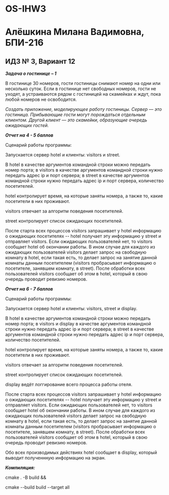 # OS-IHW3

# Алёшкина Милана Вадимовна, БПИ-216
## ИДЗ № 3, Вариант 12

***Задача о гостинице – 1***

В гостинице 30 номеров, гости гостиницы снимают номер на одни или несколько суток. Если в гостинице нет свободных номеров, гости не уходят, а устраиваются рядом с гостиницей на скамейках и ждут, пока любой номеров не освободится.

*Создать приложение, моделирующее работу гостиницы. Сервер — это гостиница. Прибывающие гости могут порождаться отдельным клиентом. Другой клиент — это скамейки, образующие очередь ожидающих гостей.*


***Отчет на 4 - 5 баллов***

Сценарий работы программы:

Запускается сервер hotel и клиенты: visitors и street.

В hotel в качестве аргументов командной строки можно передать номер порта; в visitors в качестве аргументов командной строки нужно передать адрес ip и порт сервера; в street в качестве аргументов командной строки нужно передать адрес ip и порт сервера, количество посетителей.

hotel контролирует время, на которые заняты номера, а также то, какие посетители в них проживают.

visitors отвечает за алгоритм поведения посетителей.

street контролирует список ожидающих посетителей.

После старта всех процессов visitors запрашивает у hotel информацию о ожидающих посетителях -- hotel получает эту информацию у street и отправляет visitors. Если ожидающих пользователей нет, то visitors сообщает hotel об окончании работы. В ином случае для каждого из ожидающих пользователей visitors делает запрос на свободную комнату в hotel, если такая есть, то делает запрос на занятие данной комнаты данным посетителем (visitors пробрасывает информацию о посетителе, занявшем комнату, в street). После обработки всех пользователей visitors сообщает об этом в hotel, который в свою очередь проводит ревизию номеров.

***Отчет на 6 - 7 баллов***

Сценарий работы программы:

Запускается сервер hotel и клиенты: visitors, street и display.

В hotel в качестве аргументов командной строки можно передать номер порта; в visitors и display в качестве аргументов командной строки нужно передать адрес ip и порт сервера; в street в качестве аргументов командной строки нужно передать адрес ip и порт сервера, количество посетителей.

hotel контролирует время, на которые заняты номера, а также то, какие посетители в них проживают.

visitors отвечает за алгоритм поведения посетителей.

street контролирует список ожидающих посетителей.

display ведёт логгирование всего процесса работы отеля.

После старта всех процессов visitors запрашивает у hotel информацию о ожидающих посетителях -- hotel получает эту информацию у street и отправляет visitors. Если ожидающих пользователей нет, то visitors сообщает hotel об окончании работы. В ином случае для каждого из ожидающих пользователей visitors делает запрос на свободную комнату в hotel, если такая есть, то делает запрос на занятие данной комнаты данным посетителем (visitors пробрасывает информацию о посетителе, занявшем комнату, в street). После обработки всех пользователей visitors сообщает об этом в hotel, который в свою очередь проводит ревизию номеров.

Обо всех производимых действиях hotel сообщает в display, который выводит полученнную информацию на экран.

***Компиляция:***

cmake . -B build &&

cmake --build build --target all

